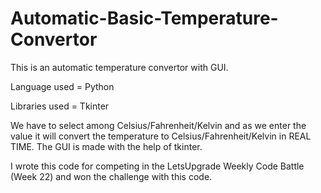 # Automatic-Basic-Temperature-Convertor
This is an automatic temperature convertor with GUI.

Language used = Python

Libraries used = Tkinter

We have to select among Celsius/Fahrenheit/Kelvin and as we enter the value it will convert the temperature to Celsius/Fahrenheit/Kelvin in REAL TIME. The GUI is made with the help of tkinter.

I wrote this code for competing in the LetsUpgrade Weekly Code Battle (Week 22) and won the challenge with this code.
